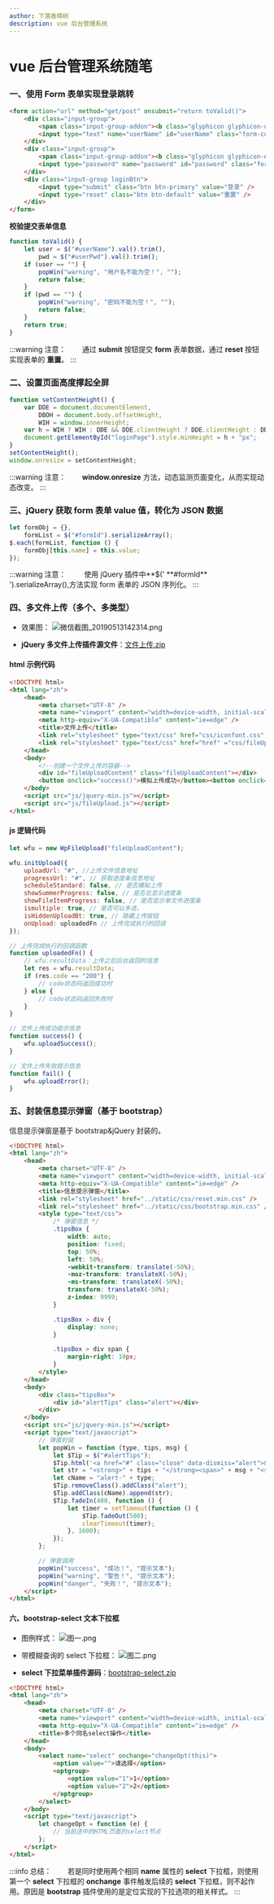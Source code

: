 ```yaml
---
author: 下落香樟树
description: vue 后台管理系统
---
```


# vue 后台管理系统随笔

### 一、使用 Form 表单实现登录跳转

```html title="页面示例"
<form action="url" method="get/post" onsubmit="return toValid()">
	<div class="input-group">
		<span class="input-group-addon"><b class="glyphicon glyphicon-user"></b></span>
		<input type="text" name="userName" id="userName" class="form-control" placeholder="用户名" />
	</div>
	<div class="input-group">
		<span class="input-group-addon"><b class="glyphicon glyphicon-eye-close"></b></span>
		<input type="password" name="password" id="password" class="form-control" placeholder="密码" />
	</div>
	<div class="input-group loginBtn">
		<input type="submit" class="btn btn-primary" value="登录" />
		<input type="reset" class="btn btn-default" value="重置" />
	</div>
</form>
```

**校验提交表单信息**

```javascript title="页面示例"
function toValid() {
	let user = $("#userName").val().trim(),
		pwd = $("#userPwd").val().trim();
	if (user == "") {
		popWin("warning", "用户名不能为空！", "");
		return false;
	}
	if (pwd == "") {
		popWin("warning", "密码不能为空！", "");
		return false;
	}
	return true;
}
```

:::warning 注意：
&emsp;&emsp;通过 **submit** 按钮提交 **form** 表单数据，通过 **reset** 按钮实现表单的 **重置**。
:::

### 二、设置页面高度撑起全屏

```javascript title="页面示例"
function setContentHeight() {
	var DDE = document.documentElement,
		DBOH = document.body.offsetHeight,
		WIH = window.innerHeight;
	var h = WIH ? WIH : DDE && DDE.clientHeight ? DDE.clientHeight : DBOH;
	document.getElementById("loginPage").style.minHeight = h + "px";
}
setContentHeight();
window.onresize = setContentHeight;
```

:::warning 注意：
&emsp;&emsp;**window.onresize** 方法，动态监测页面变化，从而实现动态改变。
:::

### 三、jQuery 获取 form 表单 value 值，转化为 JSON 数据

```javascript title="页面示例"
let formObj = {},
	formList = $("#formId").serializeArray();
$.each(formList, function () {
	formObj[this.name] = this.value;
});
```

:::warning 注意：
&emsp;&emsp; 使用 jQuery 插件中**$(' **#formId\*\* ').serializeArray(),方法实现 form 表单的 JSON 序列化。
:::

### 四、多文件上传（多个、多类型）

- 效果图：
  ![微信截图_20190513142314.png](./img/4-3.png)

- **jQuery 多文件上传插件源文件**：[文件上传.zip](https://www.yuque.com/attachments/yuque/0/2019/zip/271255/1557729362045-2cb2ccf5-5e0d-456e-9499-191c1b44ebb0.zip?_lake_card=%7B%22uid%22%3A%22rc-upload-1557727440728-57%22%2C%22src%22%3A%22https%3A%2F%2Fwww.yuque.com%2Fattachments%2Fyuque%2F0%2F2019%2Fzip%2F271255%2F1557729362045-2cb2ccf5-5e0d-456e-9499-191c1b44ebb0.zip%22%2C%22name%22%3A%22%E6%96%87%E4%BB%B6%E4%B8%8A%E4%BC%A0.zip%22%2C%22size%22%3A75957%2C%22type%22%3A%22application%2Fx-zip-compressed%22%2C%22ext%22%3A%22zip%22%2C%22progress%22%3A%7B%22percent%22%3A0%7D%2C%22status%22%3A%22done%22%2C%22percent%22%3A0%2C%22id%22%3A%22GANZ6%22%2C%22card%22%3A%22file%22%7D)

#### html 示例代码

```html title="页面示例"
<!DOCTYPE html>
<html lang="zh">
	<head>
		<meta charset="UTF-8" />
		<meta name="viewport" content="width=device-width, initial-scale=1.0" />
		<meta http-equiv="X-UA-Compatible" content="ie=edge" />
		<title>文件上传</title>
		<link rel="stylesheet" type="text/css" href="css/iconfont.css" />
		<link rel="stylesheet" type="text/css" href="href" ="css/fileUpload.css" />
	</head>
	<body>
		<!--创建一个文件上传的容器-->
		<div id="fileUploadContent" class="fileUploadContent"></div>
		<button onclick="success()">模拟上传成功</button><button onclick="fail()">模拟上传失败</button>
	</body>
	<script src="js/jquery-min.js"></script>
	<script src="js/fileUpload.js"></script>
</html>
```

#### js 逻辑代码

```javascript title="页面示例"
let wfu = new WpFileUpload("fileUploadContent");

wfu.initUpload({
	uploadUrl: "#", //上传文件信息地址
	progressUrl: "#", // 获取进度条信息地址
	scheduleStandard: false, // 是否模拟上传
	showSummerProgress: false, // 是否总显示进度条
	showFileItemProgress: false, // 是否显示单文件进度条
	ismultiple: true, // 是否可以多选，
	isHiddenUploadBt: true, // 隐藏上传按钮
	onUpload: uploadedFn // 上传完成执行的回调
});

// 上传完成执行的回调函数
function uploadedFn() {
	// wfu.resultData：上传之后后台返回的信息
	let res = wfu.resultData;
	if (res.code == "200") {
		// code状态码返回成功时
	} else {
		// code状态码返回失败时
	}
}

// 文件上传成功提示信息
function success() {
	wfu.uploadSuccess();
}

// 文件上传失败提示信息
function fail() {
	wfu.uploadError();
}
```

### 五、封装信息提示弹窗（基于 bootstrap）

信息提示弹窗是基于 bootstrap&jQuery 封装的。

```html title="页面示例"
<!DOCTYPE html>
<html lang="zh">
	<head>
		<meta charset="UTF-8" />
		<meta name="viewport" content="width=device-width, initial-scale=1.0" />
		<meta http-equiv="X-UA-Compatible" content="ie=edge" />
		<title>信息提示弹窗</title>
		<link rel="stylesheet" href="../static/css/reset.min.css" />
		<link rel="stylesheet" href="../static/css/bootstrap.min.css" />
		<style type="text/css">
			/* 弹窗信息 */
			.tipsBox {
				width: auto;
				position: fixed;
				top: 50%;
				left: 50%;
				-webkit-transform: translate(-50%);
				-moz-transform: translateX(-50%);
				-ms-transform: translateX(-50%);
				transform: translateX(-50%);
				z-index: 9999;
			}

			.tipsBox > div {
				display: none;
			}

			.tipsBox > div span {
				margin-right: 10px;
			}
		</style>
	</head>
	<body>
		<div class="tipsBox">
			<div id="alertTips" class="alert"></div>
		</div>
	</body>
	<script src="js/jquery-min.js"></script>
	<script type="text/javascript">
		// 弹窗封装
		let popWin = function (type, tips, msg) {
			let $Tip = $("#alertTips");
			$Tip.html('<a href="#" class="close" data-dismiss="alert">&times;</a>');
			let str = "<strong>" + tips + "</strong><span>" + msg + "<span>";
			let cName = "alert-" + type;
			$Tip.removeClass().addClass("alert");
			$Tip.addClass(cName).append(str);
			$Tip.fadeIn(400, function () {
				let timer = setTimeout(function () {
					$Tip.fadeOut(500);
					clearTimeout(timer);
				}, 1600);
			});
		};

		// 弹窗调用
		popWin("success", "成功！", "提示文本");
		popWin("warning", "警告！", "提示文本");
		popWin("danger", "失败！", "提示文本");
	</script>
</html>
```

#### 六、bootstrap-select 文本下拉框

- 图例样式：
  ![图一.png](./img/4-1.png)

- 带模糊查询的 select 下拉框：
  ![图二.png](./img/4-2.png)

- **select 下拉菜单插件源码**：[bootstrap-select.zip](https://www.yuque.com/attachments/yuque/0/2019/zip/271255/1557730259830-8c0b2819-827c-4c0c-bb0e-84dbfd0a7ab2.zip?_lake_card=%7B%22uid%22%3A%22rc-upload-1557727440728-81%22%2C%22src%22%3A%22https%3A%2F%2Fwww.yuque.com%2Fattachments%2Fyuque%2F0%2F2019%2Fzip%2F271255%2F1557730259830-8c0b2819-827c-4c0c-bb0e-84dbfd0a7ab2.zip%22%2C%22name%22%3A%22bootstrap-select.zip%22%2C%22size%22%3A108614%2C%22type%22%3A%22application%2Fx-zip-compressed%22%2C%22ext%22%3A%22zip%22%2C%22progress%22%3A%7B%22percent%22%3A0%7D%2C%22status%22%3A%22done%22%2C%22percent%22%3A0%2C%22id%22%3A%22eohQk%22%2C%22card%22%3A%22file%22%7D)

```html title="代码示例"
<!DOCTYPE html>
<html lang="zh">
	<head>
		<meta charset="UTF-8" />
		<meta name="viewport" content="width=device-width, initial-scale=1.0" />
		<meta http-equiv="X-UA-Compatible" content="ie=edge" />
		<title>多个同名select操作</title>
	</head>
	<body>
		<select name="select" onchange="changeOpt(this)">
			<option value="">请选择</option>
			<optgroup>
				<option value="1">1</option>
				<option value="2">2</option>
			</optgroup>
		</select>
	</body>
	<script type="text/javascript">
		let changeOpt = function (e) {
			// 当前选中的HTML页面的select节点
		};
	</script>
</html>
```

:::info 总结：
&emsp;&emsp;若是同时使用两个相同 **name** 属性的 **select** 下拉框，则使用第一个 **select** 下拉框的 **onchange** 事件触发后续的 **select** 下拉框，则不起作用。原因是 **bootstrap** 插件使用的是定位实现的下拉选项的相关样式。
:::

